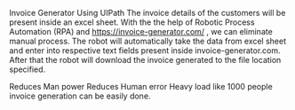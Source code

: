 Invoice Generator Using UIPath
The invoice details of the customers will be present inside an excel sheet. With the the help of Robotic Process Automation (RPA) and https://invoice-generator.com/ , we can eliminate manual process. The robot will automatically take the data from excel sheet and enter into respective text fields present inside invoice-generator.com. After that the robot will download the invoice generated to the file location specified.

Reduces Man power
Reduces Human error
Heavy load like 1000 people invoice generation can be easily done.
